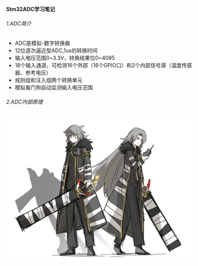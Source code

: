 #### Stm32ADC学习笔记 

###### 1.ADC简介

- ADC是模拟-数字转换器
- 12位逐次逼近型ADC,1us的转换时间
- 输入电压范围0~3.3V，转换结果位0~4095
- 18个输入通道，可检测16个外部（16个GPIO口）和2个内部信号源（温度传感器、参考电压）
- 规则组和注入组两个转换单元
- 模拟看门狗自动监测输入电压范围

###### 2.ADC内部原理

<img src="https://raw.githubusercontent.com/yyhlovehh/yyhlovehh.github.io/master/202308181128638.jpg" alt="85793157_p0" style="zoom:50%;" />

